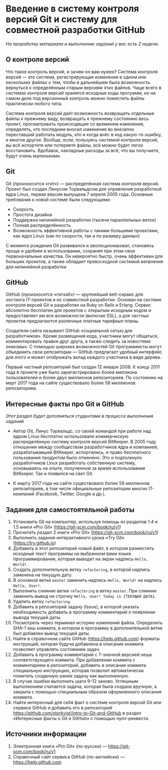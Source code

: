 # Введение в систему контроля версий Git и систему для совместной разработки GitHub

*На проработку материала и выполнение заданий у вас есть 2 недели.*

## О контроле версий

Что такое контроль версий, и зачем он вам нужен? Система контроля версий — это система, регистрирующая изменения в одном или нескольких файлах с тем, чтобы в дальнейшем была возможность вернуться к определённым старым версиям этих файлов. Чаще всего в системах контроля версий хранятся исходные коды программ, но на самом деле под версионный контроль можно поместить файлы практически любого типа.

Система контроля версий даёт возможность возвращать отдельные файлы к прежнему виду, возвращать к прежнему состоянию весь проект, просматривать происходящие со временем изменения, определять, кто последним вносил изменения во внезапно переставший работать модуль, кто и когда внёс в код какую-то ошибку, и многое другое. Вообще, если, пользуясь системой контроля версий, вы всё испортите или потеряете файлы, всё можно будет легко восстановить. Вдобавок, накладные расходы за всё, что вы получаете, будут очень маленькими.

## Git

Git (произносится «гит») — распределённая система контроля версий. Проект был создан Линусом Торвальдсом для управления разработкой ядра Linux, первая версия выпущена 7 апреля 2005 года. Основные требования к новой системе были следующими:

* Скорость
* Простота дизайна
* Поддержка нелинейной разработки (тысячи параллельных веток)
* Полная распределённость
* Возможность эффективной работы с такими большими проектами, как ядро Linux (как по скорости, так и по размеру данных)

С момента рождения Git развивался и эволюционировал, становясь проще и удобнее в использовании, сохраняя при этом свои первоначальные качества. Он невероятно быстр, очень эффективен для больших проектов, а также обладает превосходной системой ветвления для нелинейной разработки

## GitHub

GitHub (произносится «гитхаб») — крупнейший веб-сервис для хостинга IT-проектов и их совместной разработки. Основан на системе контроля версий Git и разработан на Ruby on Rails и Erlang. Сервис абсолютно бесплатен для проектов с открытым исходным кодом и предоставляет им все возможности (включая SSL), а для частных проектов предлагаются различные платные тарифные планы.

Создатели сайта называют GitHub «социальной сетью для разработчиков». Кроме размещения кода, участники могут общаться, комментировать правки друг друга, а также следить за новостями знакомых. С помощью широких возможностей Git программисты могут объединять свои репозитории — GitHub предлагает удобный интерфейс для этого и может отображать вклад каждого участника в виде дерева.

Первый частный репозиторий был создан 12 января 2008. К концу 2011 года в проекте уже было зарегистрировано более миллиона пользователей и более двух миллионов репозиториев. По состоянию на март 2017 года на сайте существовало более 58 миллионов репозиториев.

## Интересные факты про Git и GitHub

*Этот раздел будет дополняться студентами в процессе выполнения заданий*

* Автор Git, Линус Торвальдс, со своей командой при работе над ядром Linux бесплатно использовали коммерческую распределённую систему контроля версий BitKeeper. В 2005 году отношения между сообществом разработчиков ядра и компанией, разрабатывавшей BitKeeper, испортились, и право бесплатного пользования продуктом было отменено. Это и подтолкнуло разработчиков Linux разработать собственную систему, основываясь на опыте, полученном за время использования BitKeeper. Так и появился на свет Git.

* К марту 2017 года на сайте существовало более 58 миллионов репозиториев, в том числе официальные репозитории многих IT-компаний (Facebook, Twitter, Google и др.).

## Задания для самостоятельной работы

1. Установить Git на компьютер, используя помощь из разделов 1.4 и 1.5 книги «Pro Git» (https://git-scm.com/book/ru/v1)
2. Прочитать раздел 2 книги «Pro Git» (https://git-scm.com/book/ru/v1)
3. Выполнить задания интерактивного урока «Try Git» (https://try.github.io)
4. Добавить в этот репозиторий новый файл, в котором разместить исходный текст программы на выбранном вами языке программирования, которая выводит на экран надпись `Hello, World!`.
5. Создать дополнительную ветку `refactoring`, в которой надпись заменена на текущую дату.
6. В основной ветке `master` заменить надпись `Hello, World!` на надпись `Hello, User!`.
7. Выполнить слияние ветки `refactoring` в ветку `master`. При слиянии заменить вывод на строчку `Hello, User! Today is {ТЕКУЩАЯ ДАТА}`.
8. Удалить ветку `refactoring`.
9. Добавить в репозиторий задачу (Issue), в которой указать необходимость добавить в программу комментарий о появлении вывода текущей даты.
10. Посмотреть через терминал историю изменений файла. Определить SHA-1 хеш коммита, в котором в программу в дополнительной ветке был добавлен вывод текущей даты.
11. Найти в справочном сайте GitHub (https://help.github.com) форматы инструкций, которая будучи добавлена в описание коммита позволяет управлять состоянием задач.
12. Добавить в программу комментарий с 7-значной версией хеша соответствующего коммита. При добавлении коммита с комментарием в репозиторий, добавить в описание коммита специальную инструкцию, которая позволит автоматически пометить созданную ранее задачу как выполненную.
13. В случае ошибки выполнить шаги 9–12 заново. Успешным выполнением считается задача, которая была создана вручную, а закрыта с помощью специальным образом оформленного описания коммита.
14. Найти интересный для себя факт о системе контроля версий Git или сервисе GitHub и добавить его в репозиторий  https://github.com/storkvist/Intro-to-Git-and-GitHub в раздел «Интересные факты о Git и GitHub» с помощью пулл-реквеста.

## Источники информации

1. Электронная книга «Pro Git» (по-русски) — https://git-scm.com/book/ru/v1
2. Справочный сайт сервиса GitHub (по-английски) — https://help.github.com
